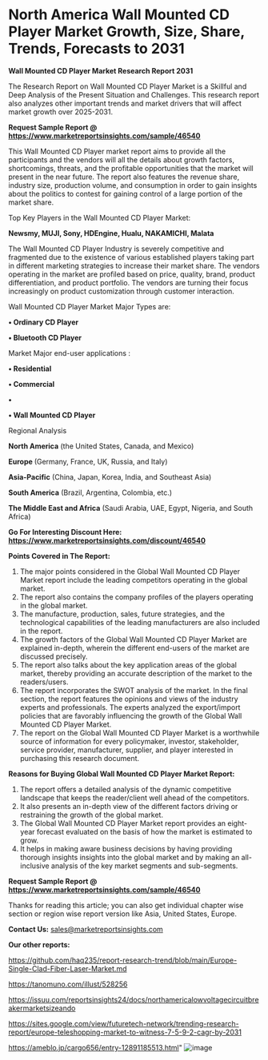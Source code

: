 # North America Wall Mounted CD Player Market Growth, Size, Share, Trends, Forecasts to 2031

<strong>Wall Mounted CD Player Market Research Report 2031</strong>

The Research Report on Wall Mounted CD Player Market is a Skillful and Deep Analysis of the Present Situation and Challenges. This research report also analyzes other important trends and market drivers that will affect market growth over 2025-2031.

<strong>Request Sample Report @ <a href=https://www.marketreportsinsights.com/sample/46540>https://www.marketreportsinsights.com/sample/46540</a></strong>

This Wall Mounted CD Player market report aims to provide all the participants and the vendors will all the details about growth factors, shortcomings, threats, and the profitable opportunities that the market will present in the near future. The report also features the revenue share, industry size, production volume, and consumption in order to gain insights about the politics to contest for gaining control of a large portion of the market share.

Top Key Players in the Wall Mounted CD Player Market:

<strong>Newsmy, MUJI, Sony, HDEngine, Hualu, NAKAMICHI, Malata</strong>

The Wall Mounted CD Player Industry is severely competitive and fragmented due to the existence of various established players taking part in different marketing strategies to increase their market share. The vendors operating in the market are profiled based on price, quality, brand, product differentiation, and product portfolio. The vendors are turning their focus increasingly on product customization through customer interaction.

Wall Mounted CD Player Market Major Types are:

<strong>•  Ordinary CD Player

•  Bluetooth CD Player</strong>

Market Major end-user applications :

<strong>•  Residential

•  Commercial

•  

•  Wall Mounted CD Player</strong>

Regional Analysis

</u><strong><b>North America</b></strong> (the United States, Canada, and Mexico)

<strong><b>Europe </b></strong>(Germany, France, UK, Russia, and Italy)

<strong><b>Asia-Pacific</b></strong> (China, Japan, Korea, India, and Southeast Asia)

<strong><b>South America</b></strong> (Brazil, Argentina, Colombia, etc.)

<strong><b>The Middle East and Africa</b></strong> (Saudi Arabia, UAE, Egypt, Nigeria, and South Africa)

<strong>Go For Interesting Discount Here: <a href=https://www.marketreportsinsights.com/discount/46540>https://www.marketreportsinsights.com/discount/46540</a></strong>

<strong>Points Covered in The Report:</strong>
<ol>
  <li>The major points considered in the Global Wall Mounted CD Player Market report include the leading competitors operating in the global market.</li>
  <li>The report also contains the company profiles of the players operating in the global market.</li>
  <li>The manufacture, production, sales, future strategies, and the technological capabilities of the leading manufacturers are also included in the report.</li>
  <li>The growth factors of the Global Wall Mounted CD Player Market are explained in-depth, wherein the different end-users of the market are discussed precisely.</li>
  <li>The report also talks about the key application areas of the global market, thereby providing an accurate description of the market to the readers/users.</li>
  <li>The report incorporates the SWOT analysis of the market. In the final section, the report features the opinions and views of the industry experts and professionals. The experts analyzed the export/import policies that are favorably influencing the growth of the Global Wall Mounted CD Player Market.</li>
  <li>The report on the Global Wall Mounted CD Player Market is a worthwhile source of information for every policymaker, investor, stakeholder, service provider, manufacturer, supplier, and player interested in purchasing this research document.</li>
</ol>
<strong>Reasons for Buying Global Wall Mounted CD Player Market Report:</strong>

<ol>
  <li>The report offers a detailed analysis of the dynamic competitive landscape that keeps the reader/client well ahead of the competitors.</li>
  <li>It also presents an in-depth view of the different factors driving or restraining the growth of the global market.</li>
  <li>The Global Wall Mounted CD Player Market report provides an eight-year forecast evaluated on the basis of how the market is estimated to grow.</li>
  <li>It helps in making aware business decisions by having providing thorough insights insights into the global market and by making an all-inclusive analysis of the key market segments and sub-segments.</li>
</ol>
<strong>Request Sample Report @ <a href=https://www.marketreportsinsights.com/sample/46540>https://www.marketreportsinsights.com/sample/46540</a></strong>


Thanks for reading this article; you can also get individual chapter wise section or region wise report version like Asia, United States, Europe.

<strong>Contact Us:</strong>
sales@marketreportsinsights.com

<strong>Our other reports:</strong>

<a href=https://github.com/haq235/report-research-trend/blob/main/Europe-Single-Clad-Fiber-Laser-Market.md>https://github.com/haq235/report-research-trend/blob/main/Europe-Single-Clad-Fiber-Laser-Market.md</a>

<a href=https://tanomuno.com/illust/528256>https://tanomuno.com/illust/528256</a>

<a href=https://issuu.com/reportsinsights24/docs/northamericalowvoltagecircuitbreakermarketsizeando>https://issuu.com/reportsinsights24/docs/northamericalowvoltagecircuitbreakermarketsizeando</a>

<a href=https://sites.google.com/view/futuretech-network/trending-research-report/europe-teleshopping-market-to-witness-7-5-9-2-cagr-by-2031>https://sites.google.com/view/futuretech-network/trending-research-report/europe-teleshopping-market-to-witness-7-5-9-2-cagr-by-2031</a>

<a href=https://ameblo.jp/cargo656/entry-12891185513.html>https://ameblo.jp/cargo656/entry-12891185513.html</a>"
![image](https://github.com/user-attachments/assets/02343783-d105-4242-bffd-cfbd5754f629)
